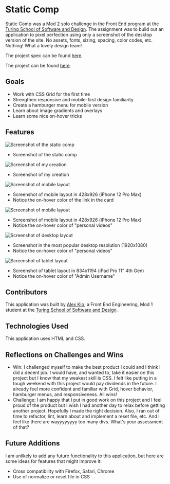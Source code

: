 # Static Comp

Static Comp was a Mod 2 solo challenge in the Front End program at the [Turing School of Software and Design](https://turing.io/). The assignment was to build out an application to pixel perfection using only a screenshot of the desktop version of the site. No assets, fonts, sizing, spacing, color codes, etc. Nothing! What a lovely design team!

The project spec can be found [here](https://frontend.turing.edu/projects/module-1/m1-static-comp).

The project can be found [here](https://alexmkio.github.io/static-comp/).

## Goals
* Work with CSS Grid for the first time
* Strengthen responsive and mobile-first design familiarity
* Create a hamburger menu for mobile version
* Learn about image gradients and overlays
* Learn some nice on-hover tricks

## Features

![Screenshot of the static comp](assets/readme/them.png)
* Screenshot of the static comp

![Screenshot of my creation](assets/readme/us.png)
* Screenshot of my creation

![Screenshot of mobile layout](assets/readme/mobile.png)
* Screenshot of mobile layout in 428x926 (iPhone 12 Pro Max)
* Notice the on-hover color of the link in the card

![Screenshot of mobile layout](assets/readme/mobile-menu.png)
* Screenshot of mobile layout in 428x926 (iPhone 12 Pro Max)
* Notice the on-hover color of "personal videos"

![Screenshot of desktop layout](assets/readme/desktop.png)
* Screenshot in the most popular desktop resolution (1920x1080)
* Notice the on-hover color of "personal videos"

![Screenshot of tablet layout](assets/readme/tablet.png)
* Screenshot of tablet layout in 834x1194 (iPad Pro 11" 4th Gen)
* Notice the on-hover color of "Admin Username"


## Contributors

This application was built by [Alex Kio](https://github.com/alexmkio/); a Front End Engineering, Mod 1 student at the [Turing School of Software and Design](https://turing.io/).

## Technologies Used

This application uses HTML and CSS.

## Reflections on Challenges and Wins
* Win: I challenged myself to make the best product I could and I think I did a decent job. 
I would have, and wanted to, take it easier on this project but I know that my weakest skill is CSS. 
I felt like putting in a tough weekend with this project would pay dividends in the future. 
I already feel more confident and familiar with Grid, hover behavior, hamburger menus, and responsiveness. All wins!
* Challenge: I am happy that I put in good work on this project and I feel proud of the product but I wish I had another day to relax before getting another project. Hopefully I made the right decision. Also, I ran out of time to refactor, lint, learn about and implement a reset file, etc. And I feel like there are wayyyyyyyy too many divs. What's your assessment of that?

## Future Additions

I am unlikely to add any future functionality to this application, but here are some ideas for features that might improve it:

* Cross compatibility with Firefox, Safari, Chrome
* Use of normalize or reset file in CSS